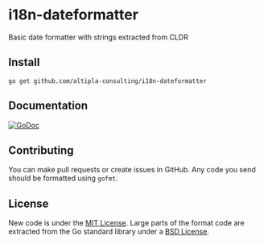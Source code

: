 
# i18n-dateformatter
Basic date formatter with strings extracted from CLDR


## Install

```shell
go get github.com/altipla-consulting/i18n-dateformatter
```


## Documentation

[![GoDoc](https://godoc.org/github.com/altipla-consulting/i18n-dateformatter?status.svg)](https://godoc.org/github.com/altipla-consulting/i18n-dateformatter)


## Contributing

You can make pull requests or create issues in GitHub. Any code you send should be formatted using ```gofmt```.


## License

New code is under the [MIT License](LICENSE). Large parts of the format code are extracted from the Go standard library under a [BSD License](GO-LICENSE).
